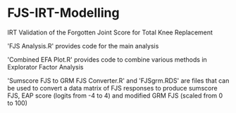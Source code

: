 # FJS-IRT-Modelling
IRT Validation of the Forgotten Joint Score for Total Knee Replacement

'FJS Analysis.R' provides code for the main analysis 

'Combined EFA Plot.R' provides code to combine various methods in Explorator Factor Analysis

'Sumscore FJS to GRM FJS Converter.R' and 'FJSgrm.RDS' are files that can be used to convert a data matrix of FJS responses to produce sumscore FJS, EAP score (logits from -4 to 4) and modified GRM FJS (scaled from 0 to 100)
